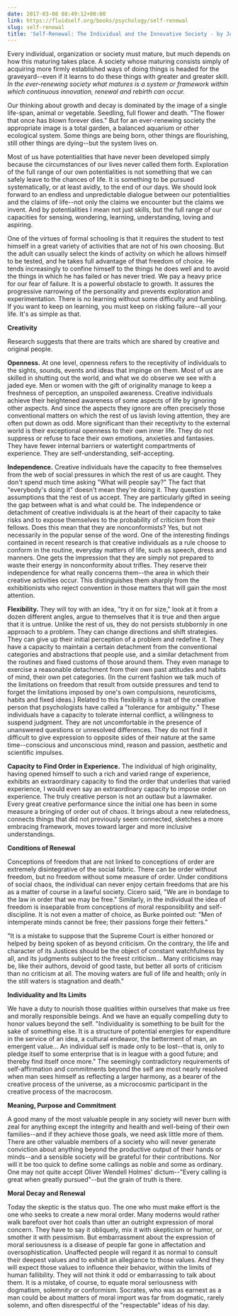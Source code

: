```yaml
---
date: 2017-03-08 08:49:12+00:00
link: https://fluidself.org/books/psychology/self-renewal
slug: self-renewal
title: 'Self-Renewal: The Individual and the Innovative Society - by John W. Gardner'
---
```


Every individual, organization or society must mature, but much depends on how this maturing takes place. A society whose maturing consists simply of acquiring more firmly established ways of doing things is headed for the graveyard--even if it learns to do these things with greater and greater skill. _In the ever-renewing society what matures is a system or framework within which continuous innovation, renewal and rebirth can occur._

Our thinking about growth and decay is dominated by the image of a single life-span, animal or vegetable. Seedling, full flower and death. "The flower that once has blown forever dies." But for an ever-renewing society the appropriate image is a total garden, a balanced aquarium or other ecological system. Some things are being born, other things are flourishing, still other things are dying--but the system lives on.

Most of us have potentialities that have never been developed simply because the circumstances of our lives never called them forth. Exploration of the full range of our own potentialities is not something that we can safely leave to the chances of life. It is something to be pursued systematically, or at least avidly, to the end of our days. We should look forward to an endless and unpredictable dialogue between our potentialities and the claims of life--not only the claims we encounter but the claims we invent. And by potentialities I mean not just skills, but the full range of our capacities for sensing, wondering, learning, understanding, loving and aspiring.

One of the virtues of formal schooling is that it requires the student to test himself in a great variety of activities that are not of his own choosing. But the adult can usually select the kinds of activity on which he allows himself to be tested, and he takes full advantage of that freedom of choice. He tends increasingly to confine himself to the things he does well and to avoid the things in which he has failed or has never tried. We pay a heavy price for our fear of failure. It is a powerful obstacle to growth. It assures the progressive narrowing of the personality and prevents exploration and experimentation. There is no learning without some difficulty and fumbling. If you want to keep on learning, you must keep on risking failure--all your life. It's as simple as that.

**Creativity**

Research suggests that there are traits which are shared by creative and original people.

**Openness.** At one level, openness refers to the receptivity of individuals to the sights, sounds, events and ideas that impinge on them. Most of us are skilled in shutting out the world, and what we do observe we see with a jaded eye. Men or women with the gift of originality manage to keep a freshness of perception, an unspoiled awareness. Creative individuals achieve their heightened awareness of some aspects of life by ignoring other aspects. And since the aspects they ignore are often precisely those conventional matters on which the rest of us lavish loving attention, they are often put down as odd. More significant than their receptivity to the external world is their exceptional openness to their own inner life. They do not suppress or refuse to face their own emotions, anxieties and fantasies. They have fewer internal barriers or watertight compartments of experience. They are self-understanding, self-accepting.

**Independence.** Creative individuals have the capacity to free themselves from the web of social pressures in which the rest of us are caught. They don't spend much time asking "What will people say?" The fact that "everybody's doing it" doesn't mean they're doing it. They question assumptions that the rest of us accept. They are particularly gifted in seeing the gap between what is and what could be. The independence or detachment of creative individuals is at the heart of their capacity to take risks and to expose themselves to the probability of criticism from their fellows. Does this mean that they are nonconformists? Yes, but not necessarily in the popular sense of the word. One of the interesting findings contained in recent research is that creative individuals as a rule choose to conform in the routine, everyday matters of life, such as speech, dress and manners. One gets the impression that they are simply not prepared to waste their energy in nonconformity about trifles. They reserve their independence for what really concerns them--the area in which their creative activities occur. This distinguishes them sharply from the exhibitionists who reject convention in those matters that will gain the most attention.

**Flexibility.** They will toy with an idea, "try it on for size," look at it from a dozen different angles, argue to themselves that it is true and then argue that it is untrue. Unlike the rest of us, they do not persists stubbornly in one approach to a problem. They can change directions and shift strategies. They can give up their initial perception of a problem and redefine it. They have a capacity to maintain a certain detachment from the conventional categories and abstractions that people use, and a similar detachment from the routines and fixed customs of those around them. They even manage to exercise a reasonable detachment from their own past attitudes and habits of mind, their own pet categories. (In the current fashion we talk much of the limitations on freedom that result from outside pressures and tend to forget the limitations imposed by one's own compulsions, neuroticisms, habits and fixed ideas.) Related to this flexibility is a trait of the creative person that psychologists have called a "tolerance for ambiguity." These individuals have a capacity to tolerate internal conflict, a willingness to suspend judgment. They are not uncomfortable in the presence of unanswered questions or unresolved differences. They do not find it difficult to give expression to opposite sides of their nature at the same time--conscious and unconscious mind, reason and passion, aesthetic and scientific impulses.

**Capacity to Find Order in Experience.** The individual of high originality, having opened himself to such a rich and varied range of experience, exhibits an extraordinary capacity to find the order that underlies that varied experience, I would even say an extraordinary capacity to impose order on experience. The truly creative person is not an outlaw but a lawmaker. Every great creative performance since the initial one has been in some measure a bringing of order out of chaos. It brings about a new relatedness, connects things that did not previously seem connected, sketches a more embracing framework, moves toward larger and more inclusive understandings.

**Conditions of Renewal**

Conceptions of freedom that are not linked to conceptions of order are extremely disintegrative of the social fabric. There can be order without freedom, but no freedom without some measure of order. Under conditions of social chaos, the individual can never enjoy certain freedoms that are his as a matter of course in a lawful society. Cicero said, "We are in bondage to the law in order that we may be free." Similarly, in the individual the idea of freedom is inseparable from conceptions of moral responsibility and self-discipline. It is not even a matter of choice, as Burke pointed out: "Men of intemperate minds cannot be free; their passions forge their fetters."

"It is a mistake to suppose that the Supreme Court is either honored or helped by being spoken of as beyond criticism. On the contrary, the life and character of its Justices should be the object of constant watchfulness by all, and its judgments subject to the freest criticism... Many criticisms may be, like their authors, devoid of good taste, but better all sorts of criticism than no criticism at all. The moving waters are full of life and health; only in the still waters is stagnation and death."

**Individuality and Its Limits**

We have a duty to nourish those qualities within ourselves that make us free and morally responsible beings. And we have an equally compelling duty to honor values beyond the self. "Individuality is something to be built for the sake of something else. It is a structure of potential energies for expenditure in the service of an idea, a cultural endeavor, the betterment of man, an emergent value... An individual self is made only to be lost--that is, only to pledge itself to some enterprise that is in league with a good future; and thereby find itself once more." The seemingly contradictory requirements of self-affirmation and commitments beyond the self are most nearly resolved when man sees himself as reflecting a larger harmony, as a bearer of the creative process of the universe, as a microcosmic participant in the creative process of the macrocosm.

**Meaning, Purpose and Commitment**

A good many of the most valuable people in any society will never burn with zeal for anything except the integrity and health and well-being of their own families--and if they achieve those goals, we need ask little more of them. There are other valuable members of a society who will never generate conviction about anything beyond the productive output of their hands or minds--and a sensible society will be grateful for their contributions. Nor will it be too quick to define some callings as noble and some as ordinary. One may not quite accept Oliver Wendell Holmes' dictum--"Every calling is great when greatly pursued"--but the grain of truth is there.

**Moral Decay and Renewal**

Today the skeptic is the status quo. The one who must make effort is the one who seeks to create a new moral order. Many moderns would rather walk barefoot over hot coals than utter an outright expression of moral concern. They have to say it obliquely, mix it with skepticism or humor, or smother it with pessimism. But embarrassment about the expression of moral seriousness is a disease of people far gone in affectation and oversophistication. Unaffected people will regard it as normal to consult their deepest values and to exhibit an allegiance to those values. And they will expect those values to influence their behavior, within the limits of human fallibility. They will not think it odd or embarrassing to talk about them.
It is a mistake, of course, to equate moral seriousness with dogmatism, solemnity or conformism. Socrates, who was as earnest as a man could be about matters of moral import was far from dogmatic, rarely solemn, and often disrespectful of the "respectable" ideas of his day.
